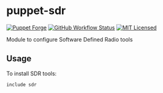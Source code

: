 puppet-sdr
===========

[![Puppet Forge](https://img.shields.io/puppetforge/v/halyard/sdr.svg)](https://forge.puppetlabs.com/halyard/sdr)
[![GitHub Workflow Status](https://img.shields.io/actions/github/workflow/status/halyard/puppet-sdr/build.yml?branch=main)](https://github.com/halyard/puppet-sdr/actions)
[![MIT Licensed](http://img.shields.io/badge/license-MIT-green.svg?style=flat)](https://tldrlegal.com/license/mit-license)

Module to configure Software Defined Radio tools

## Usage

To install SDR tools:

```puppet
include sdr
```

